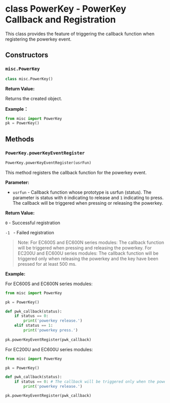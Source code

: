 # class PowerKey - PowerKey Callback and Registration

This class provides the feature of triggering the callback function when registering the powerkey event. 

## Constructors

### `misc.PowerKey`

```python
class misc.PowerKey()
```

**Return Value:**

Returns the created object. 

**Example：**

```python
from misc import PowerKey
pk = PowerKey()
```

## Methods

### `PowerKey.powerKeyEventRegister`

```python
PowerKey.powerKeyEventRegister(usrFun)
```

This method registers the callback function for the powerkey event.

**Parameter:**

- `usrfun` - Callback function whose prototype is usrfun (status). The parameter is status with `0` indicating to release and `1` indicating to press. The callback will be triggered when pressing or releasing the powerkey.

**Return Value:**

`0` - Successful registration

`-1 ` - Failed registration



> Note: For EC600S and EC600N series modules: The callback function will be triggered when pressing and releasing the powerkey. For EC200U and EC600U series modules: The callback function will be triggered only when releasing the powerkey and the key have been pressed for at least 500 ms.
>
> 

**Example:**

For EC600S and EC600N series modules:

```python
from misc import PowerKey

pk = PowerKey()

def pwk_callback(status):
	if status == 0:
		print('powerkey release.')
	elif status == 1:
		print('powerkey press.')
        
pk.powerKeyEventRegister(pwk_callback)
```

For EC200U and EC600U series modules:

```python
from misc import PowerKey

pk = PowerKey()

def pwk_callback(status):
	if status == 0: # The callback will be triggered only when the power key is released
		print('powerkey release.')

pk.powerKeyEventRegister(pwk_callback)
```
